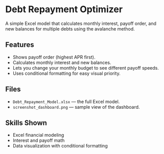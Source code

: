 # Debt Repayment Optimizer

A simple Excel model that calculates monthly interest, payoff order, and new balances for multiple debts using the avalanche method.

## Features
- Shows payoff order (highest APR first).
- Calculates monthly interest and new balances.
- Lets you change your monthly budget to see different payoff speeds.
- Uses conditional formatting for easy visual priority.

## Files
- `Debt_Repayment_Model.xlsx` — the full Excel model.
- `screenshot_dashboard.png` — sample view of the dashboard.

## Skills Shown
- Excel financial modeling
- Interest and payoff math
- Data visualization with conditional formatting
